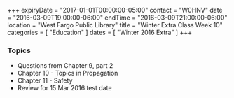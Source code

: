 +++
expiryDate = "2017-01-01T00:00:00-05:00"
contact = "W0HNV"
date = "2016-03-09T19:00:00-06:00"
endTime = "2016-03-09T21:00:00-06:00"
location = "West Fargo Public Library"
title = "Winter Extra Class Week 10"
categories = [ "Education" ]
dates = [ "Winter 2016 Extra" ]
+++

### Topics

* Questions from Chapter 9, part 2
* Chapter 10 - Topics in Propagation
* Chapter 11 - Safety
* Review for 15 Mar 2016 test date

